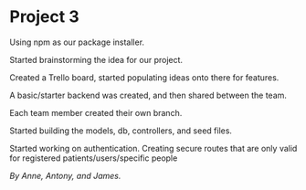 # Project 3

Using npm as our package installer.

Started brainstorming the idea for our project.

Created a Trello board, started populating ideas onto there for features.

A basic/starter backend was created, and then shared between the team.

Each team member created their own branch.

Started building the models, db, controllers, and seed files.

Started working on authentication. Creating secure routes that are only valid for registered patients/users/specific people

_By Anne, Antony, and James._
